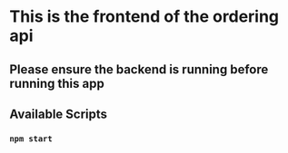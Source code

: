 # This is the frontend of the ordering api

## Please ensure the backend is running before running this app

## Available Scripts

### `npm start`